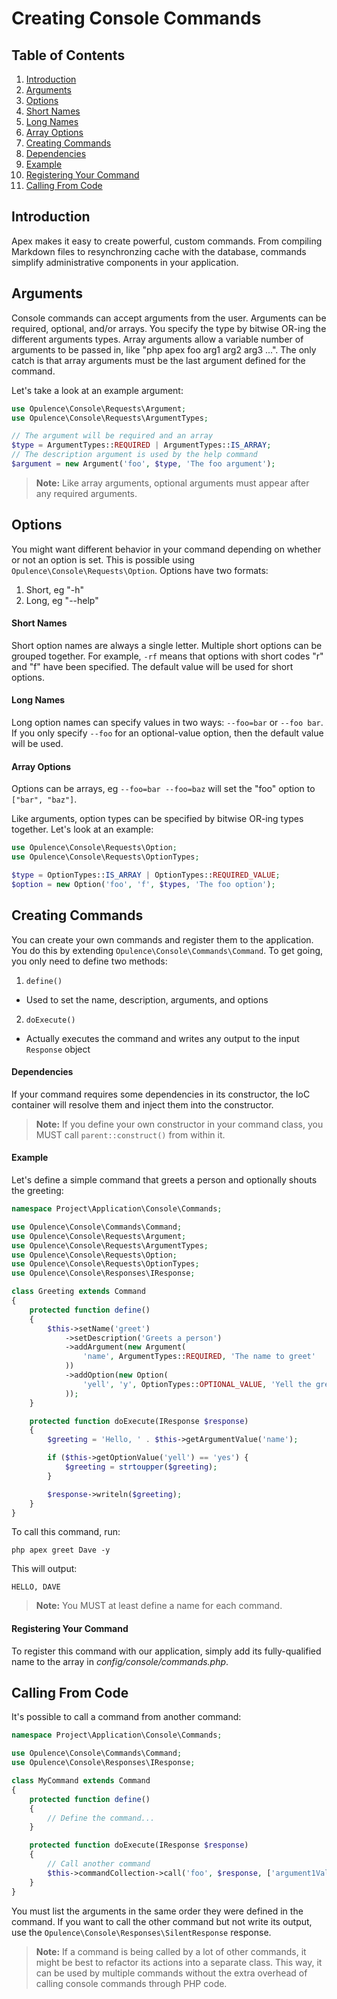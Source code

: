 # Creating Console Commands

## Table of Contents
1. [Introduction](#introduction)
2. [Arguments](#arguments)
3. [Options](#options)
  1. [Short Names](#short-names)
  2. [Long Names](#long-names)
  2. [Array Options](#array-options)
4. [Creating Commands](#creating-commands)
  1. [Dependencies](#dependencies)
  2. [Example](#example)
  3. [Registering Your Command](#registering-your-command)
5. [Calling From Code](#calling-from-code)

<h2 id="introduction">Introduction</h2>

Apex makes it easy to create powerful, custom commands.  From compiling Markdown files to resynchronzing cache with the database, commands simplify administrative components in your application.

<h2 id="arguments">Arguments</h2>

Console commands can accept arguments from the user.  Arguments can be required, optional, and/or arrays.  You specify the type by bitwise OR-ing the different arguments types.  Array arguments allow a variable number of arguments to be passed in, like "php apex foo arg1 arg2 arg3 ...".  The only catch is that array arguments must be the last argument defined for the command.

Let's take a look at an example argument:

```php
use Opulence\Console\Requests\Argument;
use Opulence\Console\Requests\ArgumentTypes;

// The argument will be required and an array
$type = ArgumentTypes::REQUIRED | ArgumentTypes::IS_ARRAY;
// The description argument is used by the help command
$argument = new Argument('foo', $type, 'The foo argument');
```

>**Note:** Like array arguments, optional arguments must appear after any required arguments.

<h2 id="options">Options</h2>

You might want different behavior in your command depending on whether or not an option is set.  This is possible using `Opulence\Console\Requests\Option`.  Options have two formats:

1. Short, eg "-h"
2. Long, eg "--help"

<h4 id="short-names">Short Names</h4>

Short option names are always a single letter.  Multiple short options can be grouped together.  For example, `-rf` means that options with short codes "r" and "f" have been specified.  The default value will be used for short options.

<h4 id="long-names">Long Names</h4>

Long option names can specify values in two ways:  `--foo=bar` or `--foo bar`.  If you only specify `--foo` for an optional-value option, then the default value will be used.

<h4 id="array-options">Array Options</h4>

Options can be arrays, eg `--foo=bar --foo=baz` will set the "foo" option to `["bar", "baz"]`.

Like arguments, option types can be specified by bitwise OR-ing types together.  Let's look at an example:

```php
use Opulence\Console\Requests\Option;
use Opulence\Console\Requests\OptionTypes;

$type = OptionTypes::IS_ARRAY | OptionTypes::REQUIRED_VALUE;
$option = new Option('foo', 'f', $types, 'The foo option');
```

<h2 id="creating-commands">Creating Commands</h2>

You can create your own commands and register them to the application.  You do this by extending `Opulence\Console\Commands\Command`.  To get going, you only need to define two methods:

1. `define()`
  * Used to set the name, description, arguments, and options
2. `doExecute()`
  * Actually executes the command and writes any output to the input `Response` object

<h4 id="dependencies">Dependencies</h4>

If your command requires some dependencies in its constructor, the IoC container will resolve them and inject them into the constructor.

> **Note:** If you define your own constructor in your command class, you MUST call `parent::construct()` from within it.

<h4 id="example">Example</h4>

Let's define a simple command that greets a person and optionally shouts the greeting:

```php
namespace Project\Application\Console\Commands;

use Opulence\Console\Commands\Command;
use Opulence\Console\Requests\Argument;
use Opulence\Console\Requests\ArgumentTypes;
use Opulence\Console\Requests\Option;
use Opulence\Console\Requests\OptionTypes;
use Opulence\Console\Responses\IResponse;

class Greeting extends Command
{
    protected function define()
    {
        $this->setName('greet')
            ->setDescription('Greets a person')
            ->addArgument(new Argument(
                'name', ArgumentTypes::REQUIRED, 'The name to greet'
            ))
            ->addOption(new Option(
                'yell', 'y', OptionTypes::OPTIONAL_VALUE, 'Yell the greeting?', 'yes'
            ));
    }

    protected function doExecute(IResponse $response)
    {
        $greeting = 'Hello, ' . $this->getArgumentValue('name');

        if ($this->getOptionValue('yell') == 'yes') {
            $greeting = strtoupper($greeting);
        }

        $response->writeln($greeting);
    }
}
```

To call this command, run:

```
php apex greet Dave -y
```

This will output:

```
HELLO, DAVE
```

> **Note:** You MUST at least define a name for each command.

<h4 id="registering-your-command">Registering Your Command</h4>

To register this command with our application, simply add its fully-qualified name to the array in *config/console/commands.php*.

<h2 id="calling-from-code">Calling From Code</h2>

It's possible to call a command from another command:

```php
namespace Project\Application\Console\Commands;

use Opulence\Console\Commands\Command;
use Opulence\Console\Responses\IResponse;

class MyCommand extends Command
{
    protected function define()
    {
        // Define the command...
    }

    protected function doExecute(IResponse $response)
    {
        // Call another command
        $this->commandCollection->call('foo', $response, ['argument1Value'], ['--option1Value']);
    }
}
```

You must list the arguments in the same order they were defined in the command.  If you want to call the other command but not write its output, use the `Opulence\Console\Responses\SilentResponse` response.

> **Note:** If a command is being called by a lot of other commands, it might be best to refactor its actions into a separate class.  This way, it can be used by multiple commands without the extra overhead of calling console commands through PHP code.
